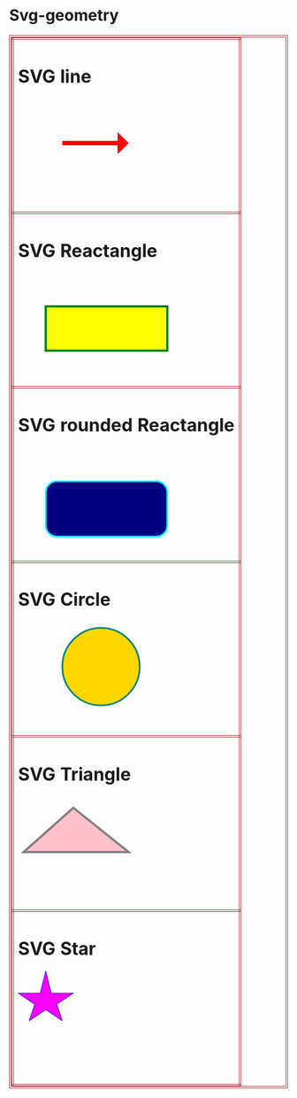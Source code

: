 # Svg-geometry
<html>
<head>
<style>
table,tr,td
{
border-collapse:collapse;
border:4px double brown;

}
</style>
</head>
<body>
<table border="1">
<tr>
<td>
<h1>SVG line</h1>
<svg height="200px" width="320px">
<line x1="80" x2="180" y1="80" y2="80"  stroke-width="8px" stroke="red"/>
<polygon points="200,80 180,100 180,60"  fill="red" >
</svg>
</td>
</tr>
<tr>
<td>
<h1>SVG Reactangle</h1>
<svg height="200px" width="320px">
<rect x="50" y="60" height="80px" width="220px" stroke-width="4px" fill="yellow" stroke="green">
</svg>
</td>
</tr>
<tr>
<td>
<h1>SVG rounded Reactangle</h1>
<svg height="200px" width="320px">
<rect rx="20px" x="50" y="60" height="100px" width="220px" stroke-width="3px" fill="navy" stroke="cyan">
</svg>
</td>
</tr>

<tr>
<td>
<h1>SVG Circle</h1>
<svg height="200px" width="320px">
<circle cx="150px" cy="80px" r="70px" stroke-width="3px" fill="gold" stroke="teal">
</svg>
</td>
</tr>



<tr>
<td>
<h1>SVG Triangle</h1>
<svg height="200px" width="320px">
<polygon points="100,20 10,100 200,100" stroke-width="4px" fill="pink" stroke="grey">
</svg>
</td>
</tr>

<tr>
<td>
<h1>SVG Star</h1>
<svg  height="200px" width="320px">
<polygon points="50,0 60,40 100,40 70,60 80,90 50,70 20,90 30,60 0,40 40,40" stroke-width="1px" fill="fuchsia" stroke="blue">
</svg>
</td>
</tr>
</table>
</body>
</html>
